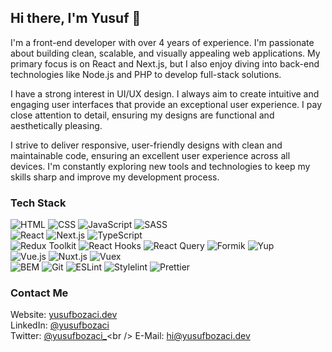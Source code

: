 ## Hi there, I'm Yusuf 👋

I'm a front-end developer with over 4 years of experience. I'm passionate about building clean, scalable, and visually appealing web applications. My primary focus is on React and Next.js, but I also enjoy diving into back-end technologies like Node.js and PHP to develop full-stack solutions.

I have a strong interest in UI/UX design. I always aim to create intuitive and engaging user interfaces that provide an exceptional user experience. I pay close attention to detail, ensuring my designs are functional and aesthetically pleasing.

I strive to deliver responsive, user-friendly designs with clean and maintainable code, ensuring an excellent user experience across all devices. I'm constantly exploring new tools and technologies to keep my skills sharp and improve my development process.

### Tech Stack

![HTML](https://img.shields.io/badge/HTML-353535?style=for-the-badge)
![CSS](https://img.shields.io/badge/CSS-353535?style=for-the-badge)
![JavaScript](https://img.shields.io/badge/Javascript-353535?style=for-the-badge)
![SASS](https://img.shields.io/badge/SASS-353535?style=for-the-badge)
<br />
![React](https://img.shields.io/badge/React.js-353535?style=for-the-badge)
![Next.js](https://img.shields.io/badge/Next.js-353535?style=for-the-badge)
![TypeScript](https://img.shields.io/badge/Typescript-353535?style=for-the-badge)
<br />
![Redux Toolkit](https://img.shields.io/badge/Redux-Toolkit-353535?style=for-the-badge)
![React Hooks](https://img.shields.io/badge/React-Hooks-353535?style=for-the-badge)
![React Query](https://img.shields.io/badge/React-Query-353535?style=for-the-badge)
![Formik](https://img.shields.io/badge/Formik-353535?style=for-the-badge)
![Yup](https://img.shields.io/badge/Yup-353535?style=for-the-badge)
<br />
![Vue.js](https://img.shields.io/badge/Vue.js-353535?style=for-the-badge)
![Nuxt.js](https://img.shields.io/badge/Nuxt.js-353535?style=for-the-badge)
![Vuex](https://img.shields.io/badge/Vuex-353535?style=for-the-badge)
<br />
![BEM](https://img.shields.io/badge/BEM-353535?style=for-the-badge)
![Git](https://img.shields.io/badge/Git-353535?style=for-the-badge)
![ESLint](https://img.shields.io/badge/ESLint-353535?style=for-the-badge)
![Stylelint](https://img.shields.io/badge/Stylelint-353535?style=for-the-badge)
![Prettier](https://img.shields.io/badge/Prettier-353535?style=for-the-badge)

### Contact Me

Website: [yusufbozaci.dev](https://yusufbozaci.dev)<br />
LinkedIn: [@yusufbozaci](https://linkedin.com/in/yusufbozaci)<br />
Twitter: [@yusufbozaci\_](https://twitter.com/yusufbozaci_)<br />
E-Mail: [hi@yusufbozaci.dev](mailto:hi@yusufbozaci.dev)
